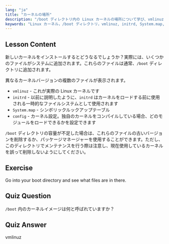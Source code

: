 ```yaml
---
lang: "ja"
title: "カーネルの場所"
description: "/boot ディレクトリ内の Linux カーネルの場所について学び、vmlinuz、initrd、System.map を理解します。カーネルファイルを探索し、スペースを効果的に管理します。"
keywords: "Linux カーネル，/boot ディレクトリ，vmlinuz, initrd, System.map, Linux 初心者，カーネルチュートリアル，Linux ガイド"
---
```


## Lesson Content

新しいカーネルをインストールするとどうなるでしょうか？実際には、いくつかのファイルがシステムに追加されます。これらのファイルは通常、`/boot` ディレクトリに追加されます。

異なるカーネルバージョンの複数のファイルが表示されます。

- `vmlinuz` - これが実際の Linux カーネルです
- `initrd` - 以前に説明したように、`initrd` はカーネルをロードする前に使用される一時的なファイルシステムとして使用されます
- `System.map` - シンボリックルックアップテーブル
- `config` - カーネル設定。独自のカーネルをコンパイルしている場合、どのモジュールをロードできるかを設定できます

`/boot` ディレクトリの容量が不足した場合は、これらのファイルの古いバージョンを削除するか、パッケージマネージャーを使用することができます。ただし、このディレクトリでメンテナンスを行う際は注意し、現在使用しているカーネルを誤って削除しないようにしてください。

## Exercise

Go into your boot directory and see what files are in there.

## Quiz Question

`/boot` 内のカーネルイメージは何と呼ばれていますか？

## Quiz Answer

vmlinuz
